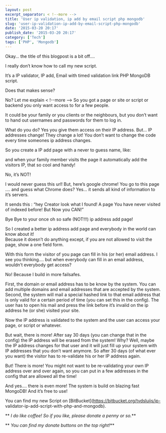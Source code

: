 ```yaml
---
layout: post
excerpt_separator: < !--more -->
title: 'User ip validation, ip add by email script php mongodb'
slug: 'user-ip-validation-ip-add-by-email-script-php-mongodb'
date: '2015-03-20 20:17'
publish_date: '2015-03-20 20:17'
category: ['Tech']
tags: ['PHP', 'Mongodb']
---
```

Okay… the title of this blogpost is a bit off….

I really don’t know how to call my new script.

It’s a IP validator, IP add, Email with timed validation link PHP MongoDB
script.

Does that makes sense?

No? Let me explain
< !--more -->
So you got a page or site or script or backend you only want access to for a
few people.

It could be your family or you clients or the neighbours, but you don’t want
to hand out usernames and passwords for them to log in.

What do you do? Yes you give them access on their IP address. But… IP
addresses change! They change a lot! You don’t want to change the code every
time someones ip address changes.

So you create a IP add page with a never to guess name, like:

and when your family member visits the page it automatically add the visitors
IP, that so cool and handy!

No, it’s NOT!

I would never guess this url! But, here’s google chrome! You go to this page
…. and guess what Chrome does? Yes… it sends all kind of information to it’s
servers.

It sends this : “hey Creator look what I found! A page You have never visited
of indexed before! But Now you CAN!”

Bye Bye to your once oh so safe (NOT!!!) ip address add page!

So I created a better ip address add page and everybody in the world can know
about it!  
Because it doesn’t do anything except, if you are not allowed to visit the
page, show a one field form.

With this form the visitor of you page can fill in his (or her) email address.
I see you thinking…. but when everybody can fill in an email address, wouldn’t
everybody get access?

No! Because I build in more failsafes.

First, the domain or email address has to be know by the system. You can add
multiple domains and email addresses that are accepted by the system.  
Second, the system will mail a special hashed link to that email address that
is only valid for a certain period of time (you can set this in the config).
The user has to open his mail and press the link before it’s invalid on the ip
address he (or she) visited your site.

Now the IP address is validated to the system and the user can access your
page, or script or whatever.

But wait, there is more! After say 30 days (you can change that in the config)
the IP address will be erased from the system! Why? Well, maybe the IP address
changes for that user and it will just fill up your system with IP addresses
that you don’t want anymore. So after 30 days (of what ever you want) the
visitor has to re-validate his or her IP address again.

But! There is more! You might not want to be re-validating your own IP address
over and over again, so you can put in a few addresses in the config that are
allowed all the time!

And yes…. there is even more! The system is build on blazing fast MongoDB! And
it’s free to use!

You can find my new Script on [BitBucket](https://bitbucket.org/tvdsluijs/ip-
validator-ip-add-script-with-php-and-mongodb).

 ** _I do like coffee! So if you like, please donate a penny or so._**

 ** _You can find my donate buttons on the top right!_**

